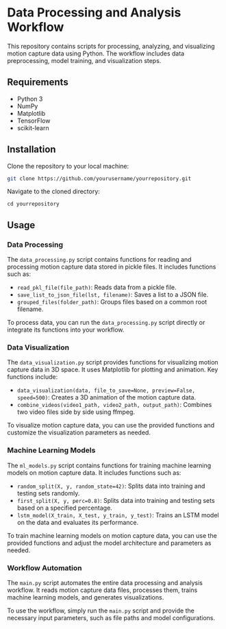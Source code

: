 # Data Processing and Analysis Workflow

This repository contains scripts for processing, analyzing, and visualizing motion capture data using Python. The workflow includes data preprocessing, model training, and visualization steps.

## Requirements

- Python 3
- NumPy
- Matplotlib
- TensorFlow
- scikit-learn

## Installation

Clone the repository to your local machine:

```bash
git clone https://github.com/yourusername/yourrepository.git
```
Navigate to the cloned directory:

```
cd yourrepository
```

## Usage

### Data Processing

The `data_processing.py` script contains functions for reading and processing motion capture data stored in pickle files. It includes functions such as:

- `read_pkl_file(file_path)`: Reads data from a pickle file.
- `save_list_to_json_file(lst, filename)`: Saves a list to a JSON file.
- `grouped_files(folder_path)`: Groups files based on a common root filename.

To process data, you can run the `data_processing.py` script directly or integrate its functions into your workflow.

### Data Visualization

The `data_visualization.py` script provides functions for visualizing motion capture data in 3D space. It uses Matplotlib for plotting and animation. Key functions include:

- `data_visualization(data, file_to_save=None, preview=False, speed=500)`: Creates a 3D animation of the motion capture data.
- `combine_videos(video1_path, video2_path, output_path)`: Combines two video files side by side using ffmpeg.

To visualize motion capture data, you can use the provided functions and customize the visualization parameters as needed.

### Machine Learning Models

The `ml_models.py` script contains functions for training machine learning models on motion capture data. It includes functions such as:

- `random_split(X, y, random_state=42)`: Splits data into training and testing sets randomly.
- `first_split(X, y, perc=0.8)`: Splits data into training and testing sets based on a specified percentage.
- `lstm_model(X_train, X_test, y_train, y_test)`: Trains an LSTM model on the data and evaluates its performance.

To train machine learning models on motion capture data, you can use the provided functions and adjust the model architecture and parameters as needed.

### Workflow Automation

The `main.py` script automates the entire data processing and analysis workflow. It reads motion capture data files, processes them, trains machine learning models, and generates visualizations. 

To use the workflow, simply run the `main.py` script and provide the necessary input parameters, such as file paths and model configurations.
